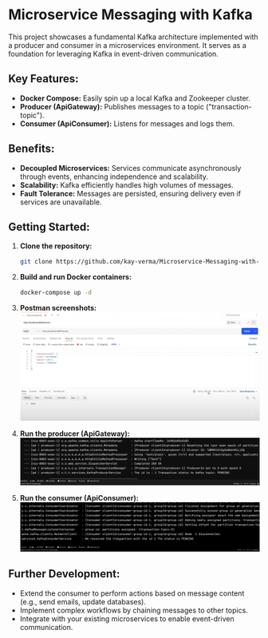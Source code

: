 # Microservice Messaging with Kafka

This project showcases a fundamental Kafka architecture implemented with a producer and consumer in a microservices environment. It serves as a foundation for leveraging Kafka in event-driven communication.

## Key Features:

- **Docker Compose:** Easily spin up a local Kafka and Zookeeper cluster.
- **Producer (ApiGateway):** Publishes messages to a topic ("transaction-topic").
- **Consumer (ApiConsumer):** Listens for messages and logs them.

## Benefits:

- **Decoupled Microservices:** Services communicate asynchronously through events, enhancing independence and scalability.
- **Scalability:** Kafka efficiently handles high volumes of messages.
- **Fault Tolerance:** Messages are persisted, ensuring delivery even if services are unavailable.

## Getting Started:

1. **Clone the repository:**
    ```bash
    git clone https://github.com/kay-verma/Microservice-Messaging-with-Kafka.git
    ```

2. **Build and run Docker containers:**
    ```bash
    docker-compose up -d
    ```

3. **Postman screenshots:**
   ![postman](https://github.com/kay-verma/Microservice-Messaging-with-Kafka/blob/4c7970eecd4eff4dfd039d0c0c10bd444e5b3ebb/Screenshot%201.jpg)


4. **Run the producer (ApiGateway):**
![gateway](https://github.com/kay-verma/Microservice-Messaging-with-Kafka/blob/0a6320edfe5d35e72f17453033194b6a4009849f/Screenshot%203.jpg)
5. **Run the consumer (ApiConsumer):**
![consumer](https://github.com/kay-verma/Microservice-Messaging-with-Kafka/blob/0a6320edfe5d35e72f17453033194b6a4009849f/Screenshot%202.jpg)
## Further Development:

- Extend the consumer to perform actions based on message content (e.g., send emails, update databases).
- Implement complex workflows by chaining messages to other topics.
- Integrate with your existing microservices to enable event-driven communication.
